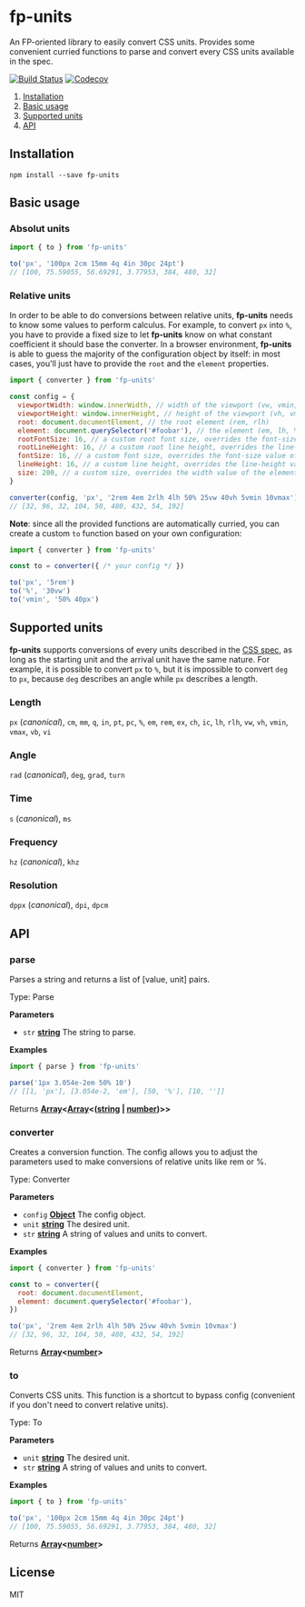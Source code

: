# fp-units

An FP-oriented library to easily convert CSS units. Provides some convenient curried functions to parse and convert every CSS units available in the spec.

[![Build Status](https://img.shields.io/travis/anthonydugois/fp-units.svg)](https://travis-ci.org/anthonydugois/fp-units)
[![Codecov](https://img.shields.io/codecov/c/github/anthonydugois/fp-units.svg)](https://codecov.io/gh/anthonydugois/fp-units)

1.  [Installation](#installation)
2.  [Basic usage](#basic-usage)
3.  [Supported units](#supported-units)
4.  [API](#api)

## Installation

    npm install --save fp-units

## Basic usage

### Absolut units

```js
import { to } from 'fp-units'

to('px', '100px 2cm 15mm 4q 4in 30pc 24pt')
// [100, 75.59055, 56.69291, 3.77953, 384, 480, 32]
```

### Relative units

In order to be able to do conversions between relative units, **fp-units** needs to know some values to perform calculus. For example, to convert `px` into `%`, you have to provide a fixed size to let **fp-units** know on what constant coefficient it should base the converter. In a browser environment, **fp-units** is able to guess the majority of the configuration object by itself: in most cases, you'll just have to provide the `root` and the `element` properties.

```js
import { converter } from 'fp-units'

const config = {
  viewportWidth: window.innerWidth, // width of the viewport (vw, vmin, vmax)
  viewportHeight: window.innerHeight, // height of the viewport (vh, vmin, vmax)
  root: document.documentElement, // the root element (rem, rlh)
  element: document.querySelector('#foobar'), // the element (em, lh, %)
  rootFontSize: 16, // a custom root font size, overrides the font-size value of the root element (rem)
  rootLineHeight: 16, // a custom root line height, overrides the line-height value of the root element (rlh)
  fontSize: 16, // a custom font size, overrides the font-size value of the element (em)
  lineHeight: 16, // a custom line height, overrides the line-height value of the element (lh)
  size: 200, // a custom size, overrides the width value of the element (%)
}

converter(config, 'px', '2rem 4em 2rlh 4lh 50% 25vw 40vh 5vmin 10vmax')
// [32, 96, 32, 104, 50, 480, 432, 54, 192]
```

**Note**: since all the provided functions are automatically curried, you can create a custom `to` function based on your own configuration:

```js
import { converter } from 'fp-units'

const to = converter({ /* your config */ })

to('px', '5rem')
to('%', '30vw')
to('vmin', '50% 40px')
```

## Supported units

**fp-units** supports conversions of every units described in the [CSS spec](https://www.w3.org/TR/css3-values/), as long as the starting unit and the arrival unit have the same nature. For example, it is possible to convert `px` to `%`, but it is impossible to convert `deg` to `px`, because `deg` describes an angle while `px` describes a length.

### Length

`px` (_canonical_), `cm`, `mm`, `q`, `in`, `pt`, `pc`, `%`, `em`, `rem`, `ex`, `ch`, `ic`, `lh`, `rlh`, `vw`, `vh`, `vmin`, `vmax`, `vb`, `vi`

### Angle

`rad` (_canonical_), `deg`, `grad`, `turn`

### Time

`s` (_canonical_), `ms`

### Frequency

`hz` (_canonical_), `khz`

### Resolution

`dppx` (_canonical_), `dpi`, `dpcm`

## API

<!-- Generated by documentation.js. Update this documentation by updating the source code. -->

### parse

Parses a string and returns a list of [value, unit] pairs.

Type: Parse

**Parameters**

-   `str` **[string](https://developer.mozilla.org/en-US/docs/Web/JavaScript/Reference/Global_Objects/String)** The string to parse.

**Examples**

```javascript
import { parse } from 'fp-units'

parse('1px 3.054e-2em 50% 10')
// [[1, 'px'], [3.054e-2, 'em'], [50, '%'], [10, '']]
```

Returns **[Array](https://developer.mozilla.org/en-US/docs/Web/JavaScript/Reference/Global_Objects/Array)&lt;[Array](https://developer.mozilla.org/en-US/docs/Web/JavaScript/Reference/Global_Objects/Array)&lt;([string](https://developer.mozilla.org/en-US/docs/Web/JavaScript/Reference/Global_Objects/String) \| [number](https://developer.mozilla.org/en-US/docs/Web/JavaScript/Reference/Global_Objects/Number))>>**

### converter

Creates a conversion function. The config allows you to adjust the parameters used to make conversions of relative units like rem or %.

Type: Converter

**Parameters**

-   `config` **[Object](https://developer.mozilla.org/en-US/docs/Web/JavaScript/Reference/Global_Objects/Object)** The config object.
-   `unit` **[string](https://developer.mozilla.org/en-US/docs/Web/JavaScript/Reference/Global_Objects/String)** The desired unit.
-   `str` **[string](https://developer.mozilla.org/en-US/docs/Web/JavaScript/Reference/Global_Objects/String)** A string of values and units to convert.

**Examples**

```javascript
import { converter } from 'fp-units'

const to = converter({
  root: document.documentElement,
  element: document.querySelector('#foobar'),
})

to('px', '2rem 4em 2rlh 4lh 50% 25vw 40vh 5vmin 10vmax')
// [32, 96, 32, 104, 50, 480, 432, 54, 192]
```

Returns **[Array](https://developer.mozilla.org/en-US/docs/Web/JavaScript/Reference/Global_Objects/Array)&lt;[number](https://developer.mozilla.org/en-US/docs/Web/JavaScript/Reference/Global_Objects/Number)>**

### to

Converts CSS units. This function is a shortcut to bypass config (convenient if you don't need to convert relative units).

Type: To

**Parameters**

-   `unit` **[string](https://developer.mozilla.org/en-US/docs/Web/JavaScript/Reference/Global_Objects/String)** The desired unit.
-   `str` **[string](https://developer.mozilla.org/en-US/docs/Web/JavaScript/Reference/Global_Objects/String)** A string of values and units to convert.

**Examples**

```javascript
import { to } from 'fp-units'

to('px', '100px 2cm 15mm 4q 4in 30pc 24pt')
// [100, 75.59055, 56.69291, 3.77953, 384, 480, 32]
```

Returns **[Array](https://developer.mozilla.org/en-US/docs/Web/JavaScript/Reference/Global_Objects/Array)&lt;[number](https://developer.mozilla.org/en-US/docs/Web/JavaScript/Reference/Global_Objects/Number)>**

## License

MIT
